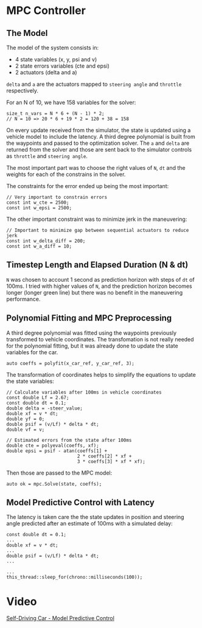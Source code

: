 # MPC Controller

## The Model

The model of the system consists in:

- 4 state variables (x, y, psi and v)
- 2 state errors variables (cte and epsi)
- 2 actuators (delta and a)

`delta` and `a` are the actuators mapped to `steering angle` and `throttle` respectively.

For an N of 10, we have 158 variables for the solver:

    size_t n_vars = N * 6 + (N - 1) * 2;
    // N = 10 => 20 * 6 + 19 * 2 = 120 + 38 = 158

On every update received from the simulator, the state is updated using a vehicle model to include the latency. A third degree polynomial is built from the waypoints and passed to the optimization solver. The `a` and `delta` are returned from the solver and those are sent back to the simulator controls as `throttle` and `steering angle`.

The most important part was to choose the right values of `N`, `dt` and the weights for each of the constrains in the solver.

The constraints for the error ended up being the most important:

    // Very important to constrain errors
    const int w_cte = 2500;
    const int w_epsi = 2500;

The other important constraint was to minimize jerk in the maneuvering:

    // Important to minimize gap between sequential actuators to reduce jerk
    const int w_delta_diff = 200;
    const int w_a_diff = 10;

## Timestep Length and Elapsed Duration (N & dt)

`N` was chosen to account 1 second as prediction horizon with steps of `dt` of 100ms. I tried with higher values of `N`, and the prediction horizon becomes longer (longer green line) but there was no benefit in the maneuvering performance.


## Polynomial Fitting and MPC Preprocessing

A third degree polynomial was fitted using the waypoints previously transformed to vehicle coordinates. The transfomation is not really needed for the polynomial fitting, but it was already done to update the state variables for the car.

    auto coeffs = polyfit(x_car_ref, y_car_ref, 3);

The transformation of coordinates helps to simplify the equations to update the state variables:

    // Calculate variables after 100ms in vehicle coordinates
    const double Lf = 2.67;
    const double dt = 0.1;
    double delta = -steer_value;
    double xf = v * dt;
    double yf = 0;
    double psif = (v/Lf) * delta * dt;
    double vf = v;

    // Estimated errors from the state after 100ms
    double cte = polyeval(coeffs, xf);
    double epsi = psif - atan(coeffs[1] +
                              2 * coeffs[2] * xf +
                              3 * coeffs[3] * xf * xf);

Then those are passed to the MPC model:

    auto ok = mpc.Solve(state, coeffs);


## Model Predictive Control with Latency

The latency is taken care the the state updates in position and steering angle predicted after an estimate of 100ms with a simulated delay:

    const double dt = 0.1;
    ...
    double xf = v * dt;
    ...
    double psif = (v/Lf) * delta * dt;
    ...

    ...
    this_thread::sleep_for(chrono::milliseconds(100));


# Video

[Self-Driving Car - Model Predictive Control](https://www.youtube.com/watch?v=Gn3oelnTH9o)
